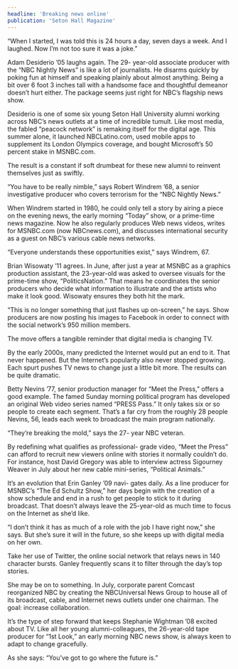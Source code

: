 ```yaml
---
headline: 'Breaking news online'
publication: 'Seton Hall Magazine'
---
```


“When I started, I was told this is 24 hours a day, seven days a week. And
I laughed. Now I’m not too sure it was a joke.”

Adam Desiderio ’05 laughs again. The 29- year-old associate producer with
the “NBC Nightly News” is like a lot of journalists. He disarms quickly by
poking fun at himself and speaking plainly about almost anything. Being a
bit over 6 foot 3 inches tall with a handsome face and thoughtful demeanor
doesn’t hurt either. The package seems just right for NBC’s flagship news
show.

Desiderio is one of some six young Seton Hall University alumni working
across NBC’s news outlets at a time of incredible tumult. Like most media,
the fabled “peacock network” is remaking itself for the digital age. This
summer alone, it launched NBCLatino.com, used mobile apps to supplement
its London Olympics coverage, and bought Microsoft’s 50 percent stake in
MSNBC.com.

The result is a constant if soft drumbeat for these new alumni to reinvent
themselves just as swiftly.

“You have to be really nimble,” says Robert Windrem ’68, a senior
investigative producer who covers terrorism for the “NBC Nightly News.”

When Windrem started in 1980, he could only tell a story by airing a piece
on the evening news, the early morning “Today” show, or a prime-time news
magazine. Now he also regularly produces Web news videos, writes for
MSNBC.com (now NBCnews.com), and discusses international security as a
guest on NBC’s various cable news networks.

“Everyone understands these opportunities exist,” says Windrem, 67.

Brian Wisowaty ’11 agrees. In June, after just a year at MSNBC as a
graphics production assistant, the 23-year-old was asked to oversee
visuals for the prime-time show, “PoliticsNation.” That means he
coordinates the senior producers who decide what information to illustrate
and the artists who make it look good. Wisowaty ensures they both hit the
mark.

“This is no longer something that just flashes up on-screen,” he says.
Show producers are now posting his images to Facebook in order to connect
with the social network’s 950 million members.

The move offers a tangible reminder that digital media is changing TV.

By the early 2000s, many predicted the Internet would put an end to it.
That never happened. But the Internet’s popularity also never stopped
growing. Each spurt pushes TV news to change just a little bit more. The
results can be quite dramatic.

Betty Nevins ’77, senior production manager for “Meet the Press,” offers a
good example. The famed Sunday morning political program has developed an
original Web video series named “PRESS Pass.” It only takes six or so
people to create each segment. That’s a far cry from the roughly 28 people
Nevins, 56, leads each week to broadcast the main program nationally.

“They’re breaking the mold,” says the 27- year NBC veteran.

By redefining what qualifies as professional- grade video, “Meet the
Press” can afford to recruit new viewers online with stories it normally
couldn’t do. For instance, host David Gregory was able to interview
actress Sigourney Weaver in July about her new cable mini-series,
“Political Animals.”

It’s an evolution that Erin Ganley ’09 navi- gates daily. As a line
producer for MSNBC’s “The Ed Schultz Show,” her days begin with the
creation of a show schedule and end in a rush to get people to stick to it
during broadcast. That doesn’t always leave the 25-year-old as much time
to focus on the Internet as she’d like.

“I don’t think it has as much of a role with the job I have right now,”
she says. But she’s sure it will in the future, so she keeps up with
digital media on her own.

Take her use of Twitter, the online social network that relays news in 140
character bursts. Ganley frequently scans it to filter through the day’s
top stories.

She may be on to something. In July, corporate parent Comcast reorganized
NBC by creating the NBCUniversal News Group to house all of its broadcast,
cable, and Internet news outlets under one chairman. The goal: increase
collaboration.

It’s the type of step forward that keeps Stephanie Wightman ’08 excited
about TV. Like all her young alumni-colleagues, the 26-year-old tape
producer for “1st Look,” an early morning NBC news show, is always keen to
adapt to change gracefully.

As she says: “You’ve got to go where the future is.”
